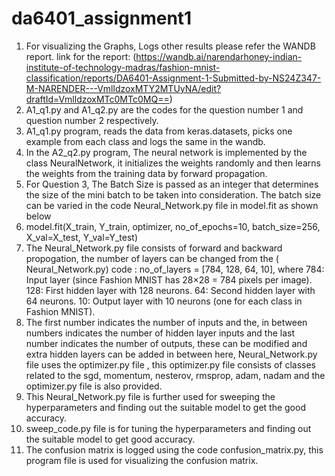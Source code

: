 # da6401_assignment1
1) For visualizing the  Graphs, Logs other results please refer the WANDB report. link for the report: (https://wandb.ai/narendarhoney-indian-institute-of-technology-madras/fashion-mnist-classification/reports/DA6401-Assignment-1-Submitted-by-NS24Z347-M-NARENDER---VmlldzoxMTY2MTUyNA/edit?draftId=VmlldzoxMTc0MTc0MQ==)
2) A1_q1.py and A1_q2.py are the codes for the question number 1 and question number 2 respectively.
3) A1_q1.py program, reads the data from keras.datasets, picks one example from each class and logs the same in the wandb. 
4) In the A2_q2.py program, The neural network is implemented by the class NeuralNetwork, it initializes the weights randomly and then learns the weights from the training data by forward propagation.
5) For Question 3, The Batch Size is passed as an integer that determines the size of the mini batch to be taken into consideration. The batch size can be varied in the code Neural_Network.py file in model.fit as shown below
6) model.fit(X_train, Y_train, optimizer, no_of_epochs=10, batch_size=256, X_val=X_test, Y_val=Y_test)
7) The Neural_Network.py file consists of forward and backward propogation, the number of layers can be changed from the ( Neural_Network.py) code : no_of_layers = [784, 128, 64, 10],   where
784: Input layer (since Fashion MNIST has 28×28 = 784 pixels per image).
128: First hidden layer with 128 neurons.
64: Second hidden layer with 64 neurons.
10: Output layer with 10 neurons (one for each class in Fashion MNIST).
8) The first number indicates the number of inputs and the, in between numbers indicates the number of hidden layer inputs and the last number indicates the number of outputs, these can be modified and extra hidden layers can be added in between here, Neural_Network.py file  uses the  optimizer.py file , this optimizer.py file consists of classes related to the sgd, momentum, nesterov, rmsprop, adam, nadam and the optimizer.py file  is also provided.
9) This Neural_Network.py file is further used for sweeping the hyperparameters and finding out the suitable model to get the good accuracy.
10) sweep_code.py file is for tuning the hyperparameters and finding out the suitable model to get good accuracy.
11) The confusion matrix is logged using the code confusion_matrix.py, this program file is used for visualizing the confusion matrix.


